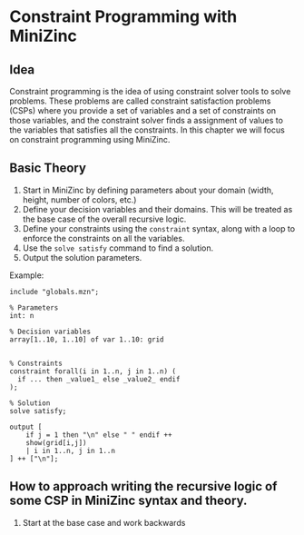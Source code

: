 # Constraint Programming with MiniZinc

## Idea
Constraint programming is the idea of using constraint solver tools to solve problems. These problems are called constraint satisfaction problems (CSPs) where you provide a set of variables and a set of constraints on those variables, and the constraint solver finds a assignment of values to the variables that satisfies all the constraints. In this chapter we will focus on constraint programming using MiniZinc.

## Basic Theory
1) Start in MiniZinc by defining parameters about your domain (width, height, number of colors, etc.)
2) Define your decision variables and their domains. This will be treated as the base case of the overall recursive logic.
3) Define your constraints using the `constraint` syntax, along with a loop to enforce the constraints on all the variables.
4) Use the `solve satisfy` command to find a solution.
5) Output the solution parameters.

Example:
```{mzn}
include "globals.mzn";

% Parameters
int: n

% Decision variables
array[1..10, 1..10] of var 1..10: grid


% Constraints
constraint forall(i in 1..n, j in 1..n) (
  if ... then _value1_ else _value2_ endif
);

% Solution
solve satisfy;

output [
    if j = 1 then "\n" else " " endif ++
    show(grid[i,j])
    | i in 1..n, j in 1..n
] ++ ["\n"];
```

## How to approach writing the recursive logic of some CSP in MiniZinc syntax and theory.

1) Start at the base case and work backwards
